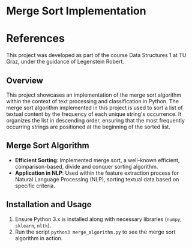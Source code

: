 # Merge Sort Implementation

# References
This project was developed as part of the course Data Structures 1 at TU Graz, under the guidance of Legenstein Robert.

## Overview
This project showcases an implementation of the merge sort algorithm within the context of text processing and classification in Python. The merge sort algorithm implemented in this project is used to sort a list of textual content by the frequency of each unique string's occurrence. It organizes the list in descending order, ensuring that the most frequently occurring strings are positioned at the beginning of the sorted list.


## Merge Sort Algorithm
- **Efficient Sorting**: Implemented merge sort, a well-known efficient, comparison-based, divide and conquer sorting algorithm.
- **Application in NLP**: Used within the feature extraction process for Natural Language Processing (NLP), sorting textual data based on specific criteria.

## Installation and Usage
1. Ensure Python 3.x is installed along with necessary libraries (`numpy`, `sklearn`, `nltk`).
2. Run the script `python3 merge_algorithm.py` to see the merge sort algorithm in action.
